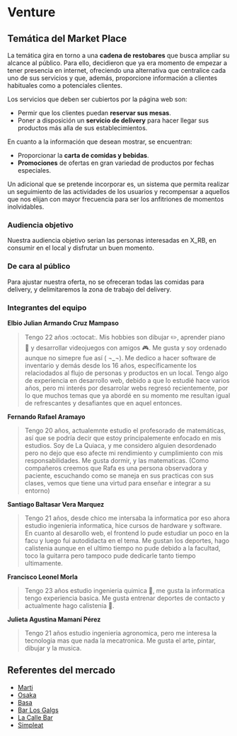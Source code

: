 # Venture
## Temática del Market Place
La temática gira en torno a una **cadena de restobares** que busca ampliar su alcance al público. Para ello, decidieron que ya era momento de empezar a tener presencia en internet, ofreciendo una alternativa que centralice cada uno de sus servicios y que, además, proporcione información a clientes habituales como a potenciales clientes.

Los servicios que deben ser cubiertos por la página web son: 
* Permir que los clientes puedan **reservar sus mesas**.
* Poner a disposición un **servicio de delivery** para hacer llegar sus productos más alla de sus establecimientos.

En cuanto a la información que desean mostrar, se encuentran:
* Proporcionar la **carta de comidas y bebidas**.
* **Promociones** de ofertas en gran variedad de productos por fechas especiales.

Un adicional que se pretende incorporar es, un sistema que permita realizar un seguimiento de las actividades de los usuarios y recompensar a aquellos que nos elijan con mayor frecuencia para ser los anfitriones de momentos inolvidables.

### Audiencia objetivo
Nuestra audiencia objetivo serian las personas interesadas en X_RB, en consumir en el local y disfrutar un buen momento.

### De cara al público
Para ajustar nuestra oferta, no se ofreceran todas las comidas para delivery, y delimitaremos la zona de trabajo del delivery. 

### Integrantes del equipo
**Elbio Julian Armando Cruz Mampaso**
> Tengo 22 años :octocat:. Mis hobbies son dibujar :pencil2:, aprender piano :musical_keyboard: y desarrollar videojuegos con amigos :video_game:. Me gusta y soy ordenado aunque no simepre fue así ( ¬_¬). Me dedico a hacer software de inventario y demás desde los 16 años, específicamente los relaciodados al flujo de personas y productos en un local. Tengo algo de experiencia en desarrollo web, debido a que lo estudié hace varios años, pero mi interés por desarrolar webs regresó recientemente, por lo que muchos temas que ya abordé en su momento me resultan igual de refrescantes y desafiantes que en aquel entonces. 

**Fernando Rafael Aramayo**
> Tengo 20 años, actualemnte estudio el profesorado de matemáticas, así que se podría decir que estoy principalemente enfocado en mis estudios. Soy de La Quiaca, y me considero alguien desordenado pero no dejo que eso afecte mi rendimiento y cumplimiento con mis responsabilidades. Me gusta dormir, y las matematicas. 
(Como compañeros creemos que Rafa es una persona observadora y paciente, escuchando como se maneja en sus practicas con sus clases, vemos que tiene una virtud para enseñar e integrar a su entorno)

**Santiago Baltasar Vera Marquez** 
> Tengo 21 años, desde chico me intersaba la informatica por eso ahora estudio ingenieria informatica, hice cursos de hardware y software. En cuanto al desarollo web, el frontend lo pude estudiar un poco en la facu y luego fui autodidacta en el tema. Me gustan los deportes, hago calistenia aunque en el ultimo tiempo no pude debido a la facultad, toco la guitarra pero tampoco pude dedicarle tanto tiempo ultimamente.

**Francisco Leonel Morla** 
> Tengo 23 años estudio ingenieria quimica :microscope:, me gusta la informatica tengo experiencia basica. Me gusta entrenar deportes de contacto y actualmente hago calistenia :muscle:.

**Julieta Agustina Mamaní Pérez**
> Tengo 21 años estudio ingenieria agronomica, pero me interesa la tecnologia mas que nada la mecatronica. Me gusta el arte, pintar, dibujar y la musica.
## Referentes del mercado
  
* [Marti](https://marti.meitre.com/)
* [Osaka](https://www.osakanikkei.com/reservas-miami.html)
* [Basa](https://basabar.com.ar/)
* [Bar Los Galgs](https://barlosgalgos.com.ar/)
* [La Calle Bar](https://www.lacallebar.com/)
* [Simpleat](https://simpleat.com.ar/)


